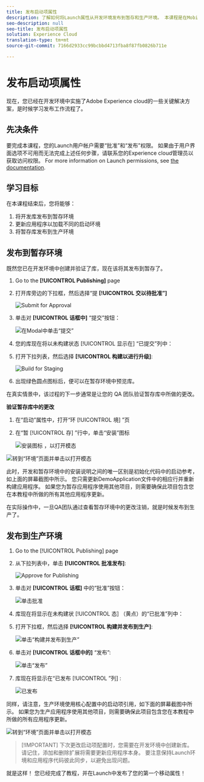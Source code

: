 ```yaml
---
title: 发布启动项属性
description: 了解如何将Launch属性从开发环境发布到暂存和生产环境。 本课程是在Mobile android应用程序中使用Launch教程实施Experience cloud的一部分。
seo-description: null
seo-title: 发布启动项属性
solution: Experience Cloud
translation-type: tm+mt
source-git-commit: 7166d2933cc99bcbbd4713fba8f87fb0826b711e

---
```



# 发布启动项属性

现在，您已经在开发环境中实施了Adobe Experience cloud的一些关键解决方案，是时候学习发布工作流程了。

## 先决条件

要完成本课程，您的Launch用户帐户需要“批准”和“发布”权限。 如果由于用户界面选项不可用而无法完成上述任何步骤，请联系您的Experience cloud管理员以获取访问权限。 For more information on Launch permissions, see [the documentation](https://docs.adobe.com/content/help/en/launch/using/reference/admin/user-permissions.html).

## 学习目标

在本课程结束后，您将能够：

1. 将开发库发布到暂存环境
1. 更新应用程序以加载不同的启动环境
1. 将暂存库发布到生产环境

## 发布到暂存环境

既然您已在开发环境中创建并验证了库，现在该将其发布到暂存了。

1. Go to the **[!UICONTROL Publishing]** page

1. 打开库旁边的下拉框，然后选择“提 **[!UICONTROL 交以待批准”]**

   ![Submit for Approval](images/mobile-publishing-submitForApproval.png)

1. 单击对 **[!UICONTROL 话框中]** “提交”按钮：

   ![在Modal中单击“提交”](images/mobile-publishing-submit.png)

1. 您的库现在将以未构建状态 [!UICONTROL 显示在] “已提交”列中：

1. 打开下拉列表，然后选择 **[!UICONTROL 构建以进行升级]**:

   ![Build for Staging](images/mobile-publishing-buildForStaging.png)
1. 出现绿色圆点图标后，便可以在暂存环境中预览库。

在真实情景中，该过程的下一步通常是让您的 QA 团队验证暂存库中所做的更改。

**验证暂存库中的更改**

1. 在“启动”属性中，打开“环 [!UICONTROL 境] ”页

1. 在“暂 [!UICONTROL 存] ”行中，单击“安装”图标

   ![安装图标](images/mobile-launch-installIcon.png) ，以打开模态

![转到“环境”页面并单击以打开模态](images/android/mobile-publishing-getStagingCode.png)

此时，开发和暂存环境中的安装说明之间的唯一区别是初始化代码中的启动参考，如上面的屏幕截图中所示。   您只需更新DemoApplication文件中的相应行并重新构建应用程序。 如果您为暂存应用程序使用其他项目，则需要确保此项目包含您在本教程中所做的所有其他应用程序更新。

在实际操作中，一旦QA团队通过查看暂存环境中的更改注销，就是时候发布到生产了。

## 发布到生产环境

1. Go to the [!UICONTROL Publishing] page

1. 从下拉列表中，单击 **[!UICONTROL 批准发布]**:

   ![Approve for Publishing](images/mobile-publishing-approveForPublishing.png)

1. 单击对 **[!UICONTROL 话框]** 中的“批准”按钮：

   ![单击批准](images/mobile-publishing-approve.png)

1. 库现在将显示在未构建状 [!UICONTROL 态] （黄点）的“已批准”列中：

1. 打开下拉框，然后选择 **[!UICONTROL 构建并发布到生产]**:

   ![单击“构建并发布到生产”](images/mobile-publishing-buildAndPublishToProduction.png)

1. 单击对 **[!UICONTROL 话框中的]** “发布”:

   ![单击“发布”](images/mobile-publishing-publish.png)

1. 库现在将显示在“已发布 [!UICONTROL ”列] :

   ![已发布](images/mobile-publishing-published.png)

同样，请注意，生产环境使用核心配置中的启动项引用，如下面的屏幕截图中所示。  如果您为生产应用程序使用其他项目，则需要确保此项目包含您在本教程中所做的所有应用程序更新。

![转到“环境”页面并单击以打开模态](images/android/mobile-publishing-getProductionCode.png)

>[!IMPORTANT] 下次更改启动项配置时，您需要在开发环境中创建新库。 请记住，添加和删除扩展将需要更新应用程序本身。 要注意保持Launch环境和应用程序代码彼此同步，以避免出现问题。

就是这样！ 您已经完成了教程，并在Launch中发布了您的第一个移动属性！